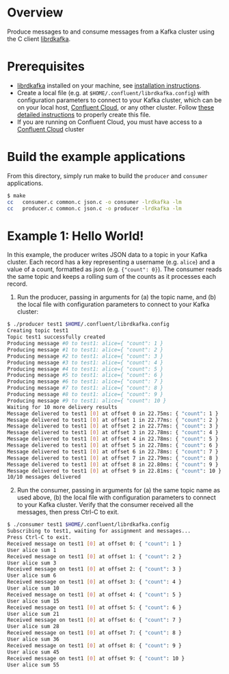 # Overview

Produce messages to and consume messages from a Kafka cluster using the C client [librdkafka](https://github.com/edenhill/librdkafka).

# Prerequisites

* [librdkafka](https://github.com/edenhill/librdkafka) installed on your machine, see [installation instructions](https://github.com/edenhill/librdkafka/blob/master/README.md#instructions).
* Create a local file (e.g. at `$HOME/.confluent/librdkafka.config`) with configuration parameters to connect to your Kafka cluster, which can be on your local host, [Confluent Cloud](https://www.confluent.io/confluent-cloud/?utm_source=github&utm_medium=demo&utm_campaign=ch.examples_type.community_content.clients-ccloud), or any other cluster.  Follow [these detailed instructions](https://github.com/confluentinc/configuration-templates/tree/master/README.md) to properly create this file. 
* If you are running on Confluent Cloud, you must have access to a [Confluent Cloud](https://www.confluent.io/confluent-cloud/?utm_source=github&utm_medium=demo&utm_campaign=ch.examples_type.community_content.clients-ccloud) cluster

# Build the example applications

From this directory, simply run make to build the `producer` and `consumer` applications.

```bash
$ make
cc   consumer.c common.c json.c -o consumer -lrdkafka -lm
cc   producer.c common.c json.c -o producer -lrdkafka -lm
```

# Example 1: Hello World!

In this example, the producer writes JSON data to a topic in your Kafka cluster.
Each record has a key representing a username (e.g. `alice`) and a value of a count, formatted as json (e.g. `{"count": 0}`).
The consumer reads the same topic and keeps a rolling sum of the counts as it processes each record.

1. Run the producer, passing in arguments for (a) the topic name, and (b) the local file with configuration parameters to connect to your Kafka cluster:

```bash
$ ./producer test1 $HOME/.confluent/librdkafka.config
Creating topic test1
Topic test1 successfully created
Producing message #0 to test1: alice={ "count": 1 }
Producing message #1 to test1: alice={ "count": 2 }
Producing message #2 to test1: alice={ "count": 3 }
Producing message #3 to test1: alice={ "count": 4 }
Producing message #4 to test1: alice={ "count": 5 }
Producing message #5 to test1: alice={ "count": 6 }
Producing message #6 to test1: alice={ "count": 7 }
Producing message #7 to test1: alice={ "count": 8 }
Producing message #8 to test1: alice={ "count": 9 }
Producing message #9 to test1: alice={ "count": 10 }
Waiting for 10 more delivery results
Message delivered to test1 [0] at offset 0 in 22.75ms: { "count": 1 }
Message delivered to test1 [0] at offset 1 in 22.77ms: { "count": 2 }
Message delivered to test1 [0] at offset 2 in 22.77ms: { "count": 3 }
Message delivered to test1 [0] at offset 3 in 22.78ms: { "count": 4 }
Message delivered to test1 [0] at offset 4 in 22.78ms: { "count": 5 }
Message delivered to test1 [0] at offset 5 in 22.78ms: { "count": 6 }
Message delivered to test1 [0] at offset 6 in 22.78ms: { "count": 7 }
Message delivered to test1 [0] at offset 7 in 22.79ms: { "count": 8 }
Message delivered to test1 [0] at offset 8 in 22.80ms: { "count": 9 }
Message delivered to test1 [0] at offset 9 in 22.81ms: { "count": 10 }
10/10 messages delivered
```


2. Run the consumer, passing in arguments for (a) the same topic name as used above, (b) the local file with configuration parameters to connect to your Kafka cluster. Verify that the consumer received all the messages, then press Ctrl-C to exit.

```bash
$ ./consumer test1 $HOME/.confluent/librdkafka.config
Subscribing to test1, waiting for assignment and messages...
Press Ctrl-C to exit.
Received message on test1 [0] at offset 0: { "count": 1 }
User alice sum 1
Received message on test1 [0] at offset 1: { "count": 2 }
User alice sum 3
Received message on test1 [0] at offset 2: { "count": 3 }
User alice sum 6
Received message on test1 [0] at offset 3: { "count": 4 }
User alice sum 10
Received message on test1 [0] at offset 4: { "count": 5 }
User alice sum 15
Received message on test1 [0] at offset 5: { "count": 6 }
User alice sum 21
Received message on test1 [0] at offset 6: { "count": 7 }
User alice sum 28
Received message on test1 [0] at offset 7: { "count": 8 }
User alice sum 36
Received message on test1 [0] at offset 8: { "count": 9 }
User alice sum 45
Received message on test1 [0] at offset 9: { "count": 10 }
User alice sum 55
```
